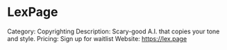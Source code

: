 # LexPage

Category: Copyrighting
Description: Scary-good A.I. that copies your tone and style.
Pricing: Sign up for waitlist
Website: https://lex.page